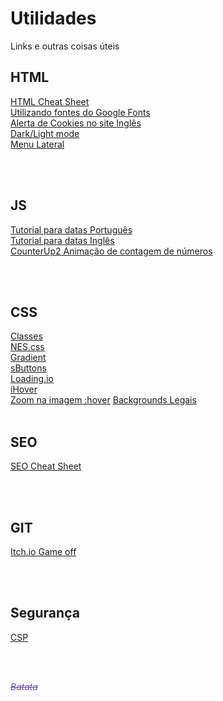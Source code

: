 # Utilidades
<p>Links e outras coisas úteis</p>

<h2>HTML</h2>
<a href="https://htmlcheatsheet.com/?fbclid=IwAR1VgGnQ6i1ZqhzgxWd5lC7Asx24gyRi-_hQVrf6iXVwX-iUYVpwMM6YBiI" target="_Blank">HTML Cheat Sheet</a><br>
<a href="https://metring.com.br/como-utilizar-o-google-fonts" target="_Blank">Utilizando fontes do Google Fonts</a><br>
<a href="https://html-online.com/articles/cookie-consent-warning-strap-website/" target="_Blank">Alerta de Cookies no site Inglês</a><br>
<a href="https://codepen.io/borntofrappe/pen/aboPapm" target="_Blank">Dark/Light mode</a><br>
<a href="https://bootstrapious.com/p/bootstrap-sidebar" target="_Blank">Menu Lateral</a><br>

<br><br>


<h2>JS</h2>
<a href="https://metring.com.br/diferenca-entre-datas-em-javascript" target="_Blank">Tutorial para datas Português</a><br>
<a href="https://www.scriptol.com/javascript/dates-difference.php" target="_Blank">Tutorial para datas Inglês</a><br>
<a href="https://github.com/bfintal/Counter-Up2" target="_Blank">CounterUp2 Animação de contagem de números</a><br>

<br><br>


<h2>CSS</h2>
<a href="https://metring.com.br/css-classe-dentro-de-outra-classe" target="_Blank">Classes</a><br>
<a href="https://nostalgic-css.github.io/NES.css/" target="_Blank">NES.css</a><br>
<a href="https://uigradients.com/" target="_Blank">Gradient</a><br>
<a href="https://deploy-preview-1067--clever-boyd-7dd108.netlify.app/index.html" target="_Blank">sButtons</a><br>
<a href="https://loading.io" target="_Blank">Loading.io</a><br>
<a href="http://gudh.github.io/ihover/dist/index.html" target="_Blank">iHover</a><br>
<a href="https://awik.io/background-image-zoom-hover/" target="_Blank">Zoom na imagem :hover</a>
<a href="https://coolbackgrounds.io" target="_Blank">Backgrounds Legais</a>
<br><br>


<h2>SEO</h2>
<a href="https://htmlcheatsheet.com/seo/?fbclid=IwAR1iYHOQaN1NZ79JDlCuo8bNyLFavbQhCDAzWBSaNB7uF8__7brPqLS7HpY" target="_Blank">SEO Cheat Sheet</a><br>

<br><br>

<h2>GIT</h2>
<a href="https://itch.io/jam/game-off-2020" target="_Blank">Itch.io Game off</a><br>

<br><br>

<h2>Segurança</h2>
<a href="https://dev.to/mattferderer/what-is-csp-why--how-to-add-it-to-your-website-28df" target="_Blank">CSP</a>
  
<br><br>

<i style="color: #684BB5; text-decoration:line-through;">Batata</i>
